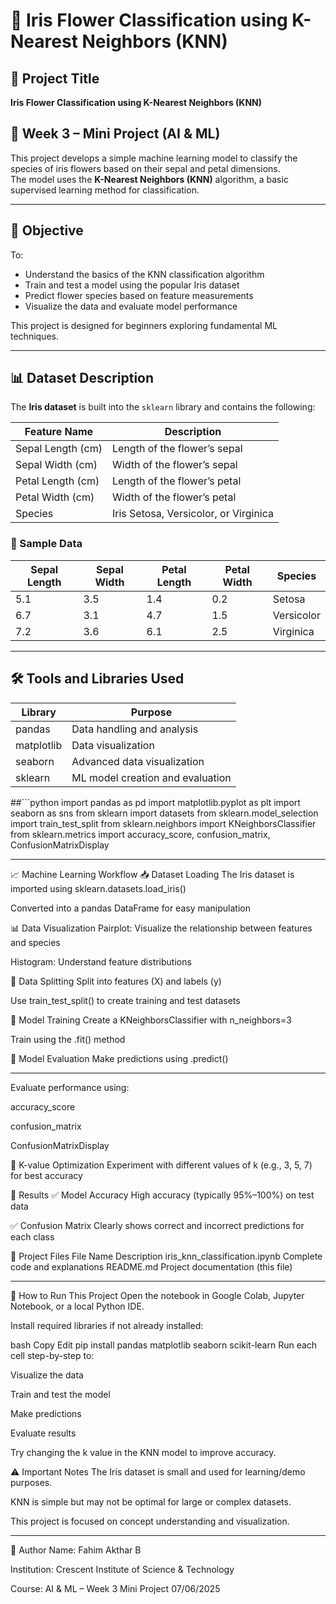 # 🌸 Iris Flower Classification using K-Nearest Neighbors (KNN)

## 📌 Project Title  
**Iris Flower Classification using K-Nearest Neighbors (KNN)**

## 📅 Week 3 – Mini Project (AI & ML)  
This project develops a simple machine learning model to classify the species of iris flowers based on their sepal and petal dimensions.  
The model uses the **K-Nearest Neighbors (KNN)** algorithm, a basic supervised learning method for classification.

---

## 🎯 Objective  
To:
- Understand the basics of the KNN classification algorithm  
- Train and test a model using the popular Iris dataset  
- Predict flower species based on feature measurements  
- Visualize the data and evaluate model performance  

This project is designed for beginners exploring fundamental ML techniques.

---

## 📊 Dataset Description  

The **Iris dataset** is built into the `sklearn` library and contains the following:

| Feature Name      | Description                         |
|-------------------|-------------------------------------|
| Sepal Length (cm) | Length of the flower’s sepal        |
| Sepal Width (cm)  | Width of the flower’s sepal         |
| Petal Length (cm) | Length of the flower’s petal        |
| Petal Width (cm)  | Width of the flower’s petal         |
| Species           | Iris Setosa, Versicolor, or Virginica |

### 🔢 Sample Data

| Sepal Length | Sepal Width | Petal Length | Petal Width | Species    |
|--------------|-------------|--------------|-------------|------------|
| 5.1          | 3.5         | 1.4          | 0.2         | Setosa     |
| 6.7          | 3.1         | 4.7          | 1.5         | Versicolor |
| 7.2          | 3.6         | 6.1          | 2.5         | Virginica  |

---

## 🛠️ Tools and Libraries Used  

| Library      | Purpose                              |
|--------------|--------------------------------------|
| pandas       | Data handling and analysis           |
| matplotlib   | Data visualization                   |
| seaborn      | Advanced data visualization          |
| sklearn      | ML model creation and evaluation     |

##```python
import pandas as pd
import matplotlib.pyplot as plt
import seaborn as sns
from sklearn import datasets
from sklearn.model_selection import train_test_split
from sklearn.neighbors import KNeighborsClassifier
from sklearn.metrics import accuracy_score, confusion_matrix, ConfusionMatrixDisplay

---
📈 Machine Learning Workflow
📥 Dataset Loading
The Iris dataset is imported using sklearn.datasets.load_iris()

Converted into a pandas DataFrame for easy manipulation

📊 Data Visualization
Pairplot: Visualize the relationship between features and species

Histogram: Understand feature distributions

🧪 Data Splitting
Split into features (X) and labels (y)

Use train_test_split() to create training and test datasets

🧠 Model Training
Create a KNeighborsClassifier with n_neighbors=3

Train using the .fit() method

🎯 Model Evaluation
Make predictions using .predict()

---
Evaluate performance using:

accuracy_score

confusion_matrix

ConfusionMatrixDisplay

🔄 K-value Optimization
Experiment with different values of k (e.g., 3, 5, 7) for best accuracy

🧪 Results
✅ Model Accuracy
High accuracy (typically 95%–100%) on test data

✅ Confusion Matrix
Clearly shows correct and incorrect predictions for each class

📁 Project Files
File Name	Description
iris_knn_classification.ipynb	Complete code and explanations
README.md	Project documentation (this file)

---
🚀 How to Run This Project
Open the notebook in Google Colab, Jupyter Notebook, or a local Python IDE.

Install required libraries if not already installed:

bash
Copy
Edit
pip install pandas matplotlib seaborn scikit-learn
Run each cell step-by-step to:

Visualize the data

Train and test the model

Make predictions

Evaluate results

Try changing the k value in the KNN model to improve accuracy.

⚠️ Important Notes
The Iris dataset is small and used for learning/demo purposes.

KNN is simple but may not be optimal for large or complex datasets.

This project is focused on concept understanding and visualization.

---
👤 Author
Name: Fahim Akthar B

Institution: Crescent Institute of Science & Technology

Course: AI & ML – Week 3 Mini Project
07/06/2025
